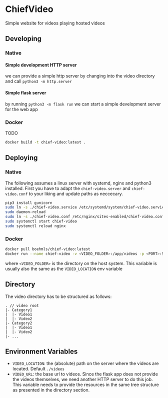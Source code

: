 # ChiefVideo

Simple website for videos playing hosted videos

## Developing

### Native

#### Simple development HTTP server
we can provide a simple http server by changing into the video directory and call `python3 -m http.server`

#### Simple flask server
by running `python3 -m flask run` we can start a simple development server for the web app

### Docker
TODO
```bash
docker build -t chief-video:latest .
```

## Deploying

### Native
The following assumes a linux server with systemd, nginx and python3 installed.
First you have to adapt the `chief-video.server` and `chief-video.conf` to your liking and update paths as neccecary.
```bash
pip3 install gunicorn
sudo ln -s ./chief-video.service /etc/systemd/system/chief-video.service
sudo daemon-reload
sudo ln -s ./chief-video.conf /etc/nginx/sites-enabled/chief-video.conf
sudo systemctl start chief-video
sudo systemctl reload nginx
```

### Docker

```bash
docker pull boehmls/chief-video:latest
docker run --name chief-video -v <VIDEO_FOLDER>:/app/videos -p <PORT>:5000 boehmls/chief-video:latest
```

where `<VIDEO_FOLDER>` is the directory on the host system. This variable is usually also the same as the `VIDEO_LOCATION` env variable

## Directory

The video directory has to be structured as follows:

```
. // video root
|- Category1
|  |- Video1
|  |- Video2
|- Category2
|  |- Video1
|  |- Video2
|- ...
```

## Environment Variables
- `VIDEO_LOCATION`: the (absolute) path on the server where the videos are located. Default `./videos`
- `VIDEO_URL`: the base url to videos. Since the flask app does not provide the videos themselves, we need another HTTP server to do this job. This variable needs to provide the resources in the same tree structure as presented in the directory section.
